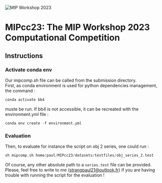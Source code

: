 ![MIP Workshop 2023](mip-2023-logo.png "MIP Workshop 2023")
# MIPcc23: The MIP Workshop 2023 Computational Competition

## <a id="Instructions"></a>Instructions 

### Activate conda env

Our mipcomp.sh file can be called from the submission directory.   
First, as conda environment is used for python dependencies management, the command :
```python
conda activate bb4
```


muste be run. If bb4 is not accessible, it can be recreated with the environment.yml file : 
```python
conda env create -f environment.yml
```

### Evaluation
Then, to evaluate for instance the script on obj 2 series, one could run :

```python
sh mipcomp.sh home/paul/MIPcc23/datasets/testfiles/obj_series_2.test
```

Of course, any other absolute path to a ``series.test`` file can be provided.   
Please, feel free to write to me (strangpaul21@outlook.fr) if you are having trouble with running the script for the evaluation !




